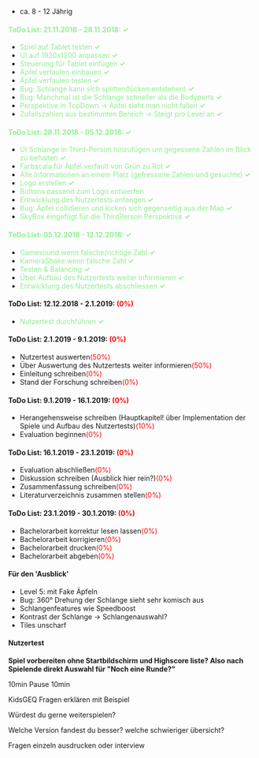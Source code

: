 * ca. 8 - 12 Jährig

#### <font color="lightgreen">ToDo List: 21.11.2018 - 28.11.2018: **✓**</font>
* <font color="lightgreen">Spiel auf Tablet testen **✓**</font>
* <font color="lightgreen">UI auf 1920x1200 anpassen **✓**</font>
* <font color="lightgreen">Steuerung für Tablet einfügen **✓**</font>
* <font color="lightgreen">Äpfel verfaulen einbauen **✓**</font>
* <font color="lightgreen">Äpfel verfaulen testen **✓**</font>
* <font color="lightgreen"> Bug: Schlange kann sich splitten(lücken entstehen) **✓**</font>
* <font color="lightgreen">Bug: Manchmal ist die Schlange schneller als die Bodyparts **✓**</font>
* <font color="lightgreen">Perspektive in TopDown -> Äpfel sieht man nicht fallen **✓**</font>
* <font color="lightgreen">Zufallszahlen aus bestimmten Bereich -> Steigt pro Level an **✓**</font>

#### <font color="lightgreen">ToDo List: 28.11.2018 - 05.12.2018:  **✓**</font>
* <font color="lightgreen">UI Schlange in Third-Person hinzufügen um gegessene Zahlen im Blick zu behalten **✓**</font>
* <font color="lightgreen">Farbscala für Äpfel verfault von Grün zu Rot **✓**</font>
* <font color="lightgreen">Alle Informationen an einem Platz (gefressene Zahlen und gesuchte) **✓**</font>
* <font color="lightgreen">Logo erstellen **✓**</font>
* <font color="lightgreen">Buttons passend zum Logo entwerfen </font>
* <font color="lightgreen">Entwicklung des Nutzertests anfangen **✓**</font>
* <font color="lightgreen">Bug: Äpfel collidieren und kicken sich gegenseitig aus der Map **✓**</font>
* <font color="lightgreen">SkyBox eingefügt für die ThirdPerson Perspektive **✓**</font>

#### <font color="lightgreen">ToDo List: 05.12.2018 - 12.12.2018: **✓**</font>
* <font color="lightgreen">Gamesound wenn falsche/richtige Zahl **✓**</font>
* <font color="lightgreen">KameraShake wenn falsche Zahl **✓**</font>
* <font color="lightgreen">Testen & Balancing **✓**</font>
* <font color="lightgreen">Über Aufbau des Nutzertests weiter informieren **✓**</font>
* <font color="lightgreen">Entwicklung des Nutzertests abschliessen **✓**</font>


#### ToDo List: 12.12.2018 - 2.1.2019: <font color="red">(0%)</font>
* <font color="lightgreen">Nutzertest durchführen **✓**</font>

#### ToDo List: 2.1.2019 - 9.1.2019: <font color="red">(0%)</font>
* Nutzertest auswerten<font color="red">(50%)</font>
* Über Auswertung des Nutzertests weiter informieren<font color="red">(50%)</font>
* Einleitung schreiben<font color="red">(0%)</font>
* Stand der Forschung schreiben<font color="red">(0%)</font>

#### ToDo List: 9.1.2019 - 16.1.2019: <font color="red">(0%)</font>
* Herangehensweise schreiben (Hauptkapitel! über Implementation der Spiele und Aufbau des Nutzertests)<font color="red">(10%)</font>
* Evaluation beginnen<font color="red">(0%)</font>

#### ToDo List: 16.1.2019 - 23.1.2019: <font color="red">(0%)</font>
* Evaluation abschließen<font color="red">(0%)</font>
* Diskussion schreiben (Ausblick hier rein?)<font color="red">(0%)</font>
* Zusammenfassung schreiben<font color="red">(0%)</font>
* Literaturverzeichnis zusammen stellen<font color="red">(0%)</font>

#### ToDo List: 23.1.2019 - 30.1.2019: <font color="red">(0%)</font>
* Bachelorarbeit korrektur lesen lassen<font color="red">(0%)</font>
* Bachelorarbeit korrigieren<font color="red">(0%)</font>
* Bachelorarbeit drucken<font color="red">(0%)</font>
* Bachelorarbeit abgeben<font color="red">(0%)</font>


#### Für den 'Ausblick'
* Level 5: mit Fake Äpfeln
* Bug: 360° Drehung der Schlange sieht sehr komisch aus
* Schlangenfeatures wie Speedboost
* Kontrast der Schlange -> Schlangenauswahl?
* Tiles unscharf

#### Nutzertest
**Spiel vorbereiten ohne Startbildschirm und Highscore liste? Also nach Spielende direkt Auswahl für "Noch eine Runde?"**

10min
Pause
10min

KidsGEQ
Fragen erklären mit Beispiel

Würdest du gerne weiterspielen?


Welche Version fandest du besser?
welche schwieriger
übersicht?

Fragen einzeln ausdrucken oder interview
